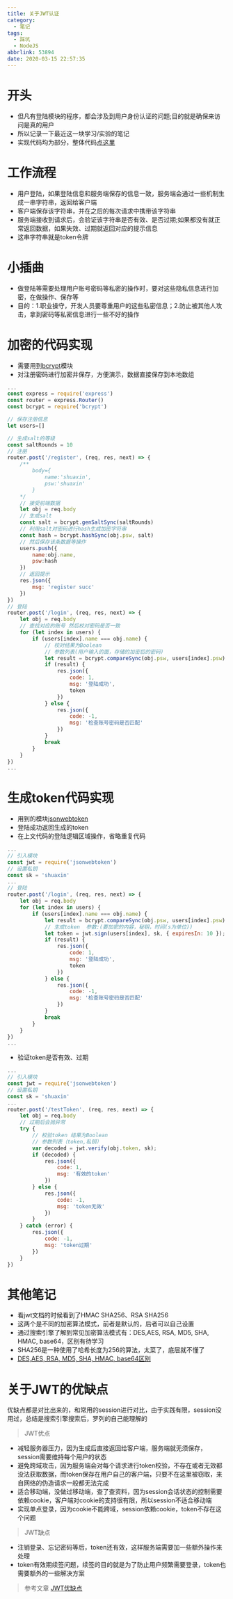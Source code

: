 ```yaml
---
title: 关于JWT认证
category:
  - 笔记
tags:
  - 踩坑
  - NodeJS
abbrlink: 53894
date: 2020-03-15 22:57:35
---
```


# 开头
- 但凡有登陆模块的程序，都会涉及到用户身份认证的问题;目的就是确保来访问是真的用户
- 所以记录一下最近这一块学习/实验的笔记
- 实现代码均为部分，整体代码[点这里](https://github.com/SHUAXINDIARY/NodeStudyNotes/tree/master/loginByExpress)
<!-- more -->
# 工作流程
- 用户登陆，如果登陆信息和服务端保存的信息一致，服务端会通过一些机制生成一串字符串，返回给客户端
- 客户端保存该字符串，并在之后的每次请求中携带该字符串
- 服务端接收到请求后，会验证该字符串是否有效、是否过期;如果都没有就正常返回数据，如果失效、过期就返回对应的提示信息
- 这串字符串就是token令牌

# 小插曲
- 做登陆等需要处理用户账号密码等私密的操作时，要对这些隐私信息进行加密，在做操作、保存等 
- 目的：1.职业操守，开发人员要尊重用户的这些私密信息；2.防止被其他人攻击，拿到密码等私密信息进行一些不好的操作

# 加密的代码实现
- 需要用到[bcrypt](https://github.com/kelektiv/node.bcrypt.js)模块
- 对注册密码进行加密并保存，方便演示，数据直接保存到本地数组
```js
...
const express = require('express')
const router = express.Router()
const bcrypt = require('bcrypt')

// 保存注册信息
let users=[]

// 生成salt的等级  
const saltRounds = 10
// 注册
router.post('/register', (req, res, next) => {
    /**
        body={
            name:'shuaxin',
            psw:'shuaxin'
        }
    */
    // 接受前端数据
    let obj = req.body
    // 生成salt
    const salt = bcrypt.genSaltSync(saltRounds)
    // 利用salt对密码进行hash生成加密字符串
    const hash = bcrypt.hashSync(obj.psw, salt)
    // 然后保存该条数据等操作
    users.push({
        name:obj.name,
        psw:hash
    })
    // 返回提示
    res.json({
        msg: 'register succ'
    })
})
// 登陆
router.post('/login', (req, res, next) => {
    let obj = req.body
    // 查找对应的账号 然后校对密码是否一致
    for (let index in users) {
        if (users[index].name === obj.name) {
            // 校对结果为Boolean
            // 参数列表(用户输入的面，存储的加密后的密码)
            let result = bcrypt.compareSync(obj.psw, users[index].psw)
            if (result) {
                res.json({
                    code: 1,
                    msg: '登陆成功',
                    token
                })
            } else {
                res.json({
                    code: -1,
                    msg: '检查账号密码是否匹配'
                })
            }
            break
        }
    }
})
...
```

# 生成token代码实现
- 用到的模块[jsonwebtoken](https://github.com/auth0/node-jsonwebtoken)
- 登陆成功返回生成的token
- 在上文代码的登陆逻辑区域操作，省略重复代码
```js
...
// 引入模块
const jwt = require('jsonwebtoken')
// 设置私钥
const sk = 'shuaxin'
...
// 登陆
router.post('/login', (req, res, next) => {
    let obj = req.body
    for (let index in users) {
        if (users[index].name === obj.name) {
            let result = bcrypt.compareSync(obj.psw, users[index].psw)
            // 生成token  参数:(要加密的内容，秘钥，时间(s为单位))
            let token = jwt.sign(users[index], sk, { expiresIn: 10 });
            if (result) {
                res.json({
                    code: 1,
                    msg: '登陆成功',
                    token
                })
            } else {
                res.json({
                    code: -1,
                    msg: '检查账号密码是否匹配'
                })
            }
            break
        }
    }
})
...
```
- 验证token是否有效、过期
```js
...
// 引入模块
const jwt = require('jsonwebtoken')
// 设置私钥
const sk = 'shuaxin'
...
router.post('/testToken', (req, res, next) => {
    let obj = req.body
    // 过期后会抛异常 
    try {
        // 校验token 结果为Boolean
        // 参数列表（token,私钥）
        var decoded = jwt.verify(obj.token, sk);
        if (decoded) {
            res.json({
                code: 1,
                msg: '有效的token'
            })
        } else {
            res.json({
                code: -1,
                msg: 'token无效'
            })
        }
    } catch (error) {
        res.json({
            code: -1,
            msg: 'token过期'
        })
    }
})
```

# 其他笔记
- 看jwt文档的时候看到了HMAC SHA256、RSA SHA256
- 这两个是不同的加密算法模式，前者是默认的，后者可以自己设置
- 通过搜索引擎了解到常见加密算法模式有：DES,AES, RSA, MD5, SHA, HMAC, base64，区别有待学习
- SHA256是一种使用了哈希长度为256的算法，太菜了，底层就不懂了
- [DES,AES, RSA, MD5, SHA, HMAC, base64区别](https://www.jianshu.com/p/567071aadc42)

# 关于JWT的优缺点
优缺点都是对比出来的，和常用的session进行对比，由于实践有限，session没用过，总结是搜索引擎搜索后，罗列的自己能理解的

>JWT优点
- 减轻服务器压力，因为生成后直接返回给客户端，服务端就无须保存，session需要维持每个用户的状态
- 避免跨域攻击，因为服务端会对每个请求进行token校验，不存在或者无效都没法获取数据，而token保存在用户自己的客户端，只要不在这里被窃取，来自网络的伪造请求一般都无法完成
- 适合移动端，没做过移动端，查了查资料，因为session会话状态的控制需要依赖cookie，客户端对cookie的支持很有限，所以session不适合移动端
- 实现单点登录，因为cookie不能跨域，session依赖cookie，token不存在这个问题

>JWT缺点
- 注销登录、忘记密码等后，token还有效，这样服务端需要加一些额外操作来处理
- token有效期续签问题，续签的目的就是为了防止用户频繁需要登录，token也需要额外的一些解决方案

>参考文章
[JWT优缺点](https://zhuanlan.zhihu.com/p/85873228)
